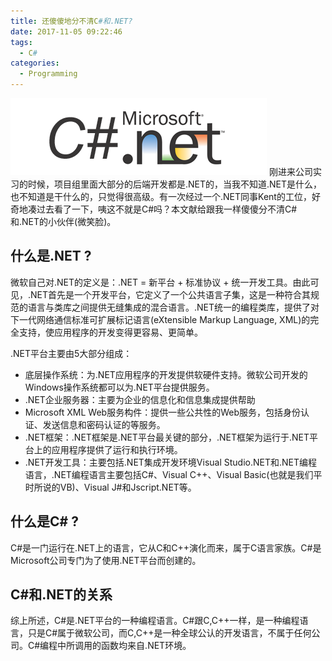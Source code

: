 ```yaml
---
title: 还傻傻地分不清C#和.NET?
date: 2017-11-05 09:22:46
tags: 
  - C#
categories:
  - Programming
---
```

![](Csharp-dotNet/1.png)
刚进来公司实习的时候，项目组里面大部分的后端开发都是.NET的，当我不知道.NET是什么，也不知道是干什么的，只觉得很高级。有一次经过一个.NET同事Kent的工位，好奇地凑过去看了一下，咦这不就是C#吗？<!--more-->本文献给跟我一样傻傻分不清C#和.NET的小伙伴(微笑脸)。

## 什么是.NET ?
微软自己对.NET的定义是：.NET = 新平台 + 标准协议 + 统一开发工具。由此可见，.NET首先是一个开发平台，它定义了一个公共语言子集，这是一种符合其规范的语言与类库之间提供无缝集成的混合语言。.NET统一的编程类库，提供了对下一代网络通信标准可扩展标记语言(eXtensible Markup Language, XML)的完全支持，使应用程序的开发变得更容易、更简单。

.NET平台主要由5大部分组成：
- 底层操作系统：为.NET应用程序的开发提供软硬件支持。微软公司开发的Windows操作系统都可以为.NET平台提供服务。
- .NET企业服务器：主要为企业的信息化和信息集成提供帮助
- Microsoft XML Web服务构件：提供一些公共性的Web服务，包括身份认证、发送信息和密码认证的等服务。
- .NET框架：.NET框架是.NET平台最关键的部分，.NET框架为运行于.NET平台上的应用程序提供了运行和执行环境。
- .NET开发工具：主要包括.NET集成开发环境Visual Studio.NET和.NET编程语言，.NET编程语言主要包括C#、Visual C++、Visual Basic(也就是我们平时所说的VB)、Visual J#和Jscript.NET等。

## 什么是C# ?
C#是一门运行在.NET上的语言，它从C和C++演化而来，属于C语言家族。C#是Microsoft公司专门为了使用.NET平台而创建的。

## C#和.NET的关系
综上所述，C#是.NET平台的一种编程语言。C#跟C,C++一样，是一种编程语言，只是C#属于微软公司，而C,C++是一种全球公认的开发语言，不属于任何公司。C#编程中所调用的函数均来自.NET环境。
